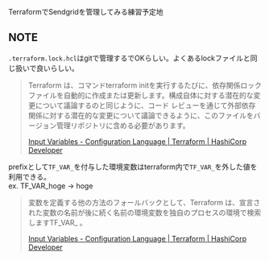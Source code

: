 TerraformでSendgridを管理してみる練習予定地

## NOTE

`.terraform.lock.hcl`はgitで管理するでOKらしい。よくあるlockファイルと同じ扱いで良いらしい。

> Terraform は、コマンドterraform initを実行するたびに、依存関係ロック ファイルを自動的に作成または更新します。構成自体に対する潜在的な変更について議論するのと同じように、コード レビューを通じて外部依存関係に対する潜在的な変更について議論できるように、このファイルをバージョン管理リポジトリに含める必要があります。
>
> [Input Variables \- Configuration Language \| Terraform \| HashiCorp Developer](https://developer.hashicorp.com/terraform/language/files/dependency-lock#lock-file-location)

prefixとして`TF_VAR_`を付与した環境変数はterraform内で`TF_VAR_`を外した値を利用できる。  
ex. TF_VAR_hoge -> hoge

> 変数を定義する他の方法のフォールバックとして、Terraform は、宣言された変数の名前が後に続く名前の環境変数を独自のプロセスの環境で検索しますTF_VAR_ 。
> 
> [Input Variables \- Configuration Language \| Terraform \| HashiCorp Developer](https://developer.hashicorp.com/terraform/language/values/variables#environment-variables)

